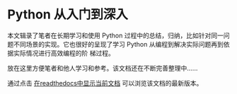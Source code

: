 # Python 从入门到深入

本文辑录了笔者在长期学习和使用 Python 过程中的总结，归纳，比如针对同一问题不同场景的实现。它也很好的呈现了学习 Python 从编程到解决实际问题再到依据实际情况进行高效编程的阶
梯过程。

放在这里方便笔者和他人学习和参考。该文档还在不断完善整理中......

通过点击 [在readthedocs中显示当前文档](https://pythonhowto.readthedocs.io/en/latest/index.html>) 可以浏览该文档的最新版本。
